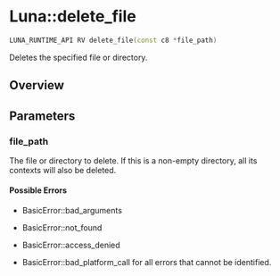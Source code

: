 # Luna::delete_file

```c++
LUNA_RUNTIME_API RV delete_file(const c8 *file_path)
```

Deletes the specified file or directory. 

## Overview


## Parameters
### file_path
The file or directory to delete. If this is a non-empty directory, all its contexts will also be deleted. 

#### Possible Errors
* BasicError::bad_arguments

* BasicError::not_found

* BasicError::access_denied

* BasicError::bad_platform_call for all errors that cannot be identified. 


